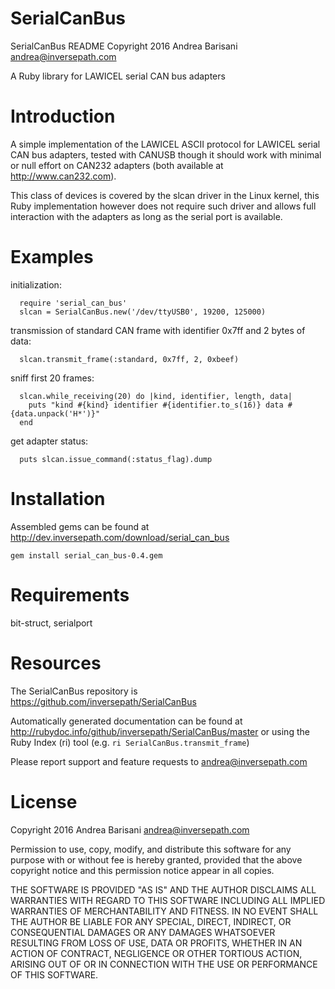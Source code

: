 SerialCanBus
============

SerialCanBus README
Copyright 2016 Andrea Barisani <andrea@inversepath.com>

A Ruby library for LAWICEL serial CAN bus adapters

Introduction
============

A simple implementation of the LAWICEL ASCII protocol for LAWICEL serial CAN
bus adapters, tested with CANUSB though it should work with minimal or null
effort on CAN232 adapters (both available at http://www.can232.com).

This class of devices is covered by the slcan driver in the Linux kernel, this
Ruby implementation however does not require such driver and allows full
interaction with the adapters as long as the serial port is available.

Examples
========

initialization:

```
  require 'serial_can_bus'
  slcan = SerialCanBus.new('/dev/ttyUSB0', 19200, 125000)
```

transmission of standard CAN frame with identifier 0x7ff and 2 bytes of data:

```
  slcan.transmit_frame(:standard, 0x7ff, 2, 0xbeef)
```

sniff first 20 frames:

```
  slcan.while_receiving(20) do |kind, identifier, length, data|
    puts "kind #{kind} identifier #{identifier.to_s(16)} data #{data.unpack('H*')}"
  end
```

get adapter status:

```
  puts slcan.issue_command(:status_flag).dump
```

Installation
============

Assembled gems can be found at
http://dev.inversepath.com/download/serial_can_bus

```
gem install serial_can_bus-0.4.gem
```

Requirements
============

bit-struct, serialport

Resources
=========

The SerialCanBus repository is https://github.com/inversepath/SerialCanBus

Automatically generated documentation can be found at
http://rubydoc.info/github/inversepath/SerialCanBus/master
or using the Ruby Index (ri) tool (e.g. `ri SerialCanBus.transmit_frame`)

Please report support and feature requests to <andrea@inversepath.com>

License
=======

Copyright 2016 Andrea Barisani <andrea@inversepath.com>

Permission to use, copy, modify, and distribute this software for any
purpose with or without fee is hereby granted, provided that the above
copyright notice and this permission notice appear in all copies.

THE SOFTWARE IS PROVIDED "AS IS" AND THE AUTHOR DISCLAIMS ALL WARRANTIES
WITH REGARD TO THIS SOFTWARE INCLUDING ALL IMPLIED WARRANTIES OF
MERCHANTABILITY AND FITNESS. IN NO EVENT SHALL THE AUTHOR BE LIABLE FOR
ANY SPECIAL, DIRECT, INDIRECT, OR CONSEQUENTIAL DAMAGES OR ANY DAMAGES
WHATSOEVER RESULTING FROM LOSS OF USE, DATA OR PROFITS, WHETHER IN AN
ACTION OF CONTRACT, NEGLIGENCE OR OTHER TORTIOUS ACTION, ARISING OUT OF
OR IN CONNECTION WITH THE USE OR PERFORMANCE OF THIS SOFTWARE.
